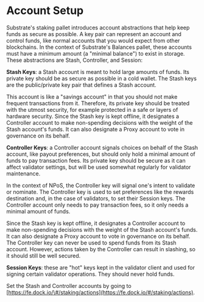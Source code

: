 # Account Setup

Substrate's staking pallet introduces account abstractions that help keep funds as secure as possible. A key pair can represent an account and control funds, like normal accounts that you would expect from other blockchains. In the context of Substrate's Balances pallet, these accounts must have a minimum amount \(a "minimal balance"\) to exist in storage. These abstractions are Stash, Controller, and Session:

**Stash Keys**: a Stash account is meant to hold large amounts of funds. Its private key should be as secure as possible in a cold wallet. The Stash keys are the public/private key pair that defines a Stash account.

This account is like a "savings account" in that you should not make frequent transactions from it. Therefore, its private key should be treated with the utmost security, for example protected in a safe or layers of hardware security. Since the Stash key is kept offline, it designates a Controller account to make non-spending decisions with the weight of the Stash account's funds. It can also designate a Proxy account to vote in governance on its behalf.

**Controller Keys**: a Controller account signals choices on behalf of the Stash account, like payout preferences, but should only hold a minimal amount of funds to pay transaction fees. Its private key should be secure as it can affect validator settings, but will be used somewhat regularly for validator maintenance.

In the context of NPoS, the Controller key will signal one's intent to validate or nominate. The Controller key is used to set preferences like the rewards destination and, in the case of validators, to set their Session keys. The Controller account only needs to pay transaction fees, so it only needs a minimal amount of funds.

Since the Stash key is kept offline, it designates a Controller account to make non-spending decisions with the weight of the Stash account's funds. It can also designate a Proxy account to vote in governance on its behalf. The Controller key can never be used to spend funds from its Stash account. However, actions taken by the Controller can result in slashing, so it should still be well secured.  


**Session Keys**: these are "hot" keys kept in the validator client and used for signing certain validator operations. They should never hold funds. 

Set the Stash and Controller accounts by going to [https://fe.dock.io/\#/staking/actions](https://fe.dock.io/#/staking/actions).  




